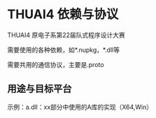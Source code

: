 # THUAI4 依赖与协议
THUAI4 原电子系第22届队式程序设计大赛

需要使用的各种依赖，如*.nupkg，*.dll等

需要共用的通信协议，主要是.proto

## 用途与目标平台
示例：a.dll：xx部分中使用的A库的实现（X64,Win）